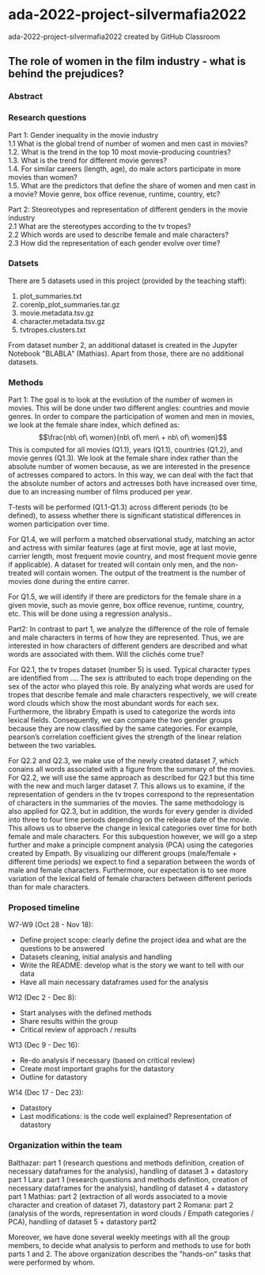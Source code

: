 # ada-2022-project-silvermafia2022
ada-2022-project-silvermafia2022 created by GitHub Classroom

## The role of women in the film industry - what is behind the prejudices?
### Abstract


### Research questions
Part 1: Gender inequality in the movie industry  
1.1 What is the global trend of number of women and men cast in movies?  
1.2. What is the trend in the top 10 most movie-producing countries?  
1.3. What is the trend for different movie genres?  
1.4. For similar careers (length, age), do male actors participate in more movies than women?  
1.5. What are the predictors that define the share of women and men cast in a movie? Movie genre, box office revenue, runtime, country, etc?

Part 2: Steoreotypes and representation of different genders in the movie industry  
2.1 What are the stereotypes according to the tv tropes?  
2.2 Which words are used to describe female and male characters?  
2.3 How did the representation of each gender evolve over time? 


### Datsets
There are 5 datasets used in this project (provided by the teaching staff):

1. plot_summaries.txt
2. corenlp_plot_summaries.tar.gz
3. movie.metadata.tsv.gz
4. character.metadata.tsv.gz
5. tvtropes.clusters.txt

From dataset number 2, an additional dataset is created in the Jupyter Notebook "BLABLA" (Mathias).
Apart from those, there are no additional datasets.

### Methods

Part 1: The goal is to look at the evolution of the number of women in movies. This will be done under two different angles: countries and movie genres.
In order to compare the participation of women and men in movies, we look at the female share index, which defined as: 
$$\frac{nb\ of\ women}{nb\ of\ men\ + nb\ of\ women}$$ 
This is computed for all movies (Q1.1), years (Q1.1), countries (Q1.2), and movie genres (Q1.3). 
We look at the female share index rather than the absolute number of women because, as we are interested in the presence of actresses compared to actors.
In this way, we can deal with the fact that the absolute number of actors and actresses both have increased over time, due to an increasing number of films produced per year.

T-tests will be performed (Q1.1-Q1.3) across different periods (to be defined), to assess whether there is significant statistical differences in women participation over time.

For Q1.4, we will perform a matched observational study, matching an actor and actress with similar features (age at first movie, age at last movie, carrier length, most frequent movie country, and most frequent movie genre if applicable). A dataset for treated will contain only men, and the non-treated will contain women. The output of the treatment is the number of movies done during the entire carrer.   

For Q1.5, we will identify if there are predictors for the female share in a given movie, such as movie genre, box office revenue, runtime, country, etc. This will be done using a regression analysis..

Part2: In contrast to part 1, we analyze the difference of the role of female and male characters in terms of how they are represented. Thus, we are interested in how characters of different genders are described and what words are associated with them. Will the clichés come true?

For Q2.1, the tv tropes dataset (number 5) is used. Typical character types are identified from .... The sex is attributed to each trope depending on the sex of the actor who played this role. By analyzing what words are used for tropes that describe female and male characters respectively, we will create word clouds which show the most abundant words for each sex. Furthermore, the librabry Empath is used to categorize the words into lexical fields. Consequently, we can compare the two gender groups because they are now classified by the same categories. For example, pearson’s correlation coefficient gives the strength of the linear relation between the two variables.

For Q2.2 and Q2.3, we make use of the newly created dataset 7, which conains all words associated with a figure from the summary of the movies. For Q2.2, we will use the same approach as described for Q2.1 but this time with the new and much larger dataset 7. This allows us to examine, if the representation of genders in the tv tropes correspond to the representation of characters in the summaries of the movies. The same methodology is also applied for Q2.3, but in addition, the words for every gender is divided into three to four time periods depending on the release date of the movie. This allows us to observe the change in lexical categories over time for both female and male characters. For this subquestion however, we will go a step further and make a principle compnent analysis (PCA) using the categories created by Empath. By visualizing our different groups (male/female + different time periods) we expect to find a separation between the words of male and female characters. Furthermore, our expectation is to see more variation of the lexical field of female characters between different periods than for male characters.


### Proposed timeline
W7-W9 (Oct 28 - Nov 18):  
- Define project scope: clearly define the project idea and what are the questions to be answered  
- Datasets cleaning, initial analysis and handling   
- Write the README: develop what is the story we want to tell with our data  
- Have all main necessary dataframes used for the analysis  

W12 (Dec 2 - Dec 8):  
- Start analyses with the defined methods  
- Share results within the group  
- Critical review of approach / results  

W13 (Dec 9 - Dec 16):  
- Re-do analysis if necessary (based on critical review)  
- Create most important graphs for the datastory  
- Outline for datastory  

W14 (Dec 17 - Dec 23):  
- Datastory  
- Last modifications: is the code well explained? Representation of datastory  


### Organization within the team
Balthazar: part 1 (research questions and methods definition, creation of necessary dataframes for the analysis), handling of dataset 3 + datastory part 1
Lara: part 1 (research questions and methods definition, creation of necessary dataframes for the analysis), handling of dataset 4 + datastory part 1
Mathias: part 2 (extraction of all words associated to a movie character and creation of dataset 7), datastory part 2
Romana: part 2 (analysis of the words, representation in word clouds / Empath categories / PCA), handling of dataset 5 + datastory part2

Moreover, we have done several weekly meetings with all the group members, to decide what analysis to perform and methods to use for both parts 1 and 2. The above organization describes the "hands-on" tasks that were performed by whom.


